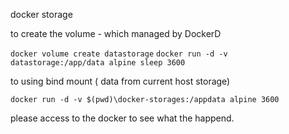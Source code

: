 docker storage

to create the volume  - which managed by DockerD

```docker volume create datastorage```
```docker run -d -v datastorage:/app/data alpine sleep 3600```


to  using bind mount ( data from current host storage)

`docker run -d -v $(pwd)\docker-storages:/appdata alpine 3600`



please access to the docker to see what the happend.